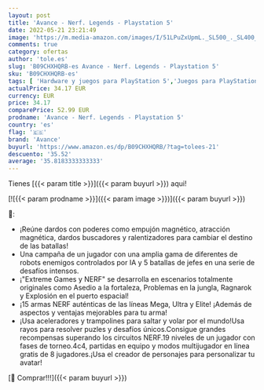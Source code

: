 ```yaml
---
layout: post
title: 'Avance - Nerf. Legends - Playstation 5'
date: 2022-05-21 23:21:49
image: 'https://m.media-amazon.com/images/I/51LPuZxUpmL._SL500_._SL400_.jpg'
comments: true
category: ofertas
author: 'tole.es'
slug: 'B09CHXHQRB-es Avance - Nerf. Legends - Playstation 5'
sku: 'B09CHXHQRB-es'
tags: [ 'Hardware y juegos para PlayStation 5','Juegos para PlayStation 5','Videojuegos','avance','playstation','🇪🇸', ]
actualPrice: 34.17 EUR
currency: EUR
price: 34.17
comparePrice: 52.99 EUR
prodname: 'Avance - Nerf. Legends - Playstation 5'
country: 'es'
flag: '🇪🇸'
brand: 'Avance'
buyurl: 'https://www.amazon.es/dp/B09CHXHQRB/?tag=tolees-21'
descuento: '35.52'
average: '35.8183333333333'
---
```


Tienes [{{< param title >}}]({{< param buyurl >}}) aqui!

[![{{< param prodname >}}]({{< param image >}})]({{< param buyurl >}})

🔎:

- ¡Reúne dardos con poderes como empujón magnético, atracción magnética, dardos buscadores y ralentizadores para cambiar el destino de las batallas!
- Una campaña de un jugador con una amplia gama de diferentes de robots enemigos controlados por IA y 5 batallas de jefes en una serie de desafíos intensos.
- ¡"Extreme Games y NERF" se desarrolla en escenarios totalmente originales como Asedio a la fortaleza, Problemas en la jungla, Ragnarok y Explosión en el puerto espacial!
- ¡15 armas NERF auténticas de las líneas Mega, Ultra y Elite! ¡Además de aspectos y ventajas mejorables para tu arma!
- ¡Usa aceleradores y trampolines para saltar y volar por el mundo!Usa rayos para resolver puzles y desafíos únicos.Consigue grandes recompensas superando los circuitos NERF.19 niveles de un jugador con fases de torneo.4c4, partidas en equipo y modos multijugador en línea gratis de 8 jugadores.¡Usa el creador de personajes para personalizar tu avatar!

[🛒 Comprar!!!]({{< param buyurl >}})
